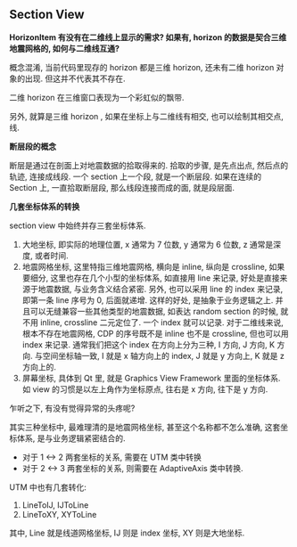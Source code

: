 Section View
------------

**HorizonItem 有没有在二维线上显示的需求? 如果有, horizon 的数据是契合三维地震网格的, 如何与二维线互通?**

概念混淆, 当前代码里现存的 horizon 都是三维 horizon, 还未有二维 horizon 对象的出现. 但这并不代表其不存在.

二维 horizon 在三维窗口表现为一个彩虹似的飘带.

另外, 就算是三维 horizon , 如果在坐标上与二维线有相交, 也可以绘制其相交点, 线.

**断层段的概念**

断层是通过在剖面上对地震数据的拾取得来的. 拾取的步骤, 是先点出点, 然后点的轨迹, 连接成线段. 一个 section 上一个段, 就是一个断层段. 如果在连续的 Section 上, 一直拾取断层段, 那么线段连接而成的面, 就是段层面.

**几套坐标体系的转换**

section view 中始终并存三套坐标体系.

1.	大地坐标, 即实际的地理位置, x 通常为 7 位数, y 通常为 6 位数, z 通常是深度, 或者时间.
2.	地震网格坐标, 这里特指三维地震网格, 横向是 inline, 纵向是 crossline, 如果要细分, 这里也存在几个小型的坐标体系, 如直接用 line 来记录, 好处是直接来源于地震数据, 与业务含义结合紧密. 另外, 也可以采用 line 的 index 来记录, 即第一条 line 序号为 0, 后面就递增. 这样的好处, 是抽象于业务逻辑之上. 并且可以无缝兼容一些其他类型的地震数据, 如表达 random section 的时候, 就不用 inline, crossline 二元定位了. 一个 index 就可以记录. 对于二维线来说, 根本不存在地震网格, CDP 的序号既不是 inline 也不是 crossline, 但也可以用 index 来记录. 通常我们把这个 index 在方向上分为三种, I 方向, J 方向, K 方向. 与空间坐标轴一致, I 就是 x 轴方向上的 index, J 就是 y 方向上, K 就是 z 方向上的.
3.	屏幕坐标, 具体到 Qt 里, 就是 Graphics View Framework 里面的坐标体系. 如 view 的习惯是以左上角作为坐标原点, 往右是 x 方向, 往下是 y 方向.

乍听之下, 有没有觉得异常的头疼呢?

其实三种坐标中, 最难理清的是地震网格坐标, 甚至这个名称都不怎么准确, 这套坐标体系, 是与业务逻辑紧密结合的.

-	对于 1 <-> 2 两套坐标的关系, 需要在 UTM 类中转换
-	对于 2 <-> 3 两套坐标的关系, 则需要在 AdaptiveAxis 类中转换.

UTM 中也有几套转化:

1.	LineToIJ, IJToLine
2.	LineToXY, XYToLine

其中, Line 就是线道网格坐标, IJ 则是 index 坐标, XY 则是大地坐标.
